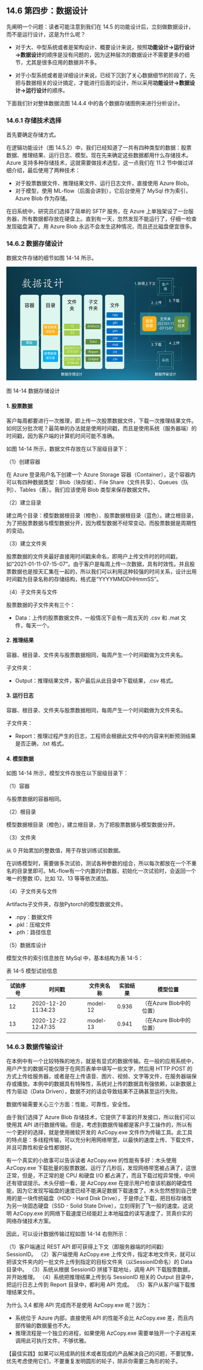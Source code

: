 
## 14.6 第四步：数据设计

先阐明一个问题：读者可能注意到我们在 14.5 的功能设计后，立刻做数据设计，而不是运行设计，这是为什么呢？

- 对于大、中型系统或者是架构设计、概要设计来说，按照**功能设计$\rightarrow$运行设计$\rightarrow$数据设计**的顺序是没有问题的，因为这种层次的数据设计不需要更多的细节，尤其是很多应用的数据并不多。

- 对于小型系统或者是详细设计来说，已经下沉到了关心数据细节的阶段了，先把与数据相关的设计搞定，才能进行后面的设计，所以采用**功能设计$\rightarrow$数据设计$\rightarrow$运行设计**的顺序。

下面我们针对整体数据流图 14.4.4 中的各个数据存储图例来进行分析设计。

### 14.6.1 存储技术选择

首先要确定存储方式。 

在逻辑功能设计（图 14.5.2）中，我们已经知道了一共有四种类型的数据：股票数据、推理结果、运行日志、模型。现在先来确定这些数据都用什么存储技术。Azure 支持多种存储技术，这就需要做技术选型，这一点我们在 11.2 节中做过详细介绍，最后使用了两种技术：

- 对于股票数据文件、推理结果文件、运行日志文件，直接使用 Azure Blob。
- 对于模型，使用 ML-flow（后面会讲到），它后台使用了 MySql 作为索引，Azure Blob 作为存储。

在旧系统中，研究员们选择了简单的 SFTP 服务，在 Azure 上单独架设了一台服务器，所有数据都存放在硬盘上。直到有一天，忽然发现不能运行了，仔细一检查发现磁盘满了。用 Azure Blob 永远不会发生这种情况，而且还比磁盘便宜很多。

### 14.6.2 数据存储设计

数据文件存储的细节如图 14-14 所示。

<img src="img/Slide16.SVG" height=300/>

图 14-14 数据存储设计

#### 1. 股票数据

客户每周都要进行一次推理，即上传一次股票数据文件，下载一次推理结果文件。如何区分批次呢？最简单的办法就是使用时间戳，而且是使用系统（服务器端）的时间戳，因为客户端的计算机时间可能不准确。

如图 14-14 所示，数据文件存放在以下层级目录下：

（1）创建容器

   在 Azure 登录用户名下创建一个 Azure Storage 容器（Container），这个容器内可以有四种数据类型：Blob（块存储）、File Share（文件共享）、Queues（队列）、Tables（表）。我们应该使用 Blob 类型来保存数据文件。

（2）建立目录

   建立两个目录：模型数据根目录（橙色）、股票数据根目录（蓝色）。建立根目录，为了把股票数据与模型数据分开，因为模型数据不经常变动，而股票数据是周期性的变动。

（3）建立文件夹

   股票数据的文件夹最好直接用时间戳来命名，即用户上传文件时的时间戳，如“2021-01-11-07-15-07”。由于客户是每周上传一次数据，具有时效性。并且股票数据也是按天汇集在一起的，所以我们可以利用这种较强的时间关系，设计出用时间戳为目录名称的存储结构，格式是“YYYYMMDDHHmmSS”。

（4）子文件夹与文件

   股票数据的子文件夹有三个：
   - Data：上传的股票数据文件，一般情况下会有一周五天的 .csv 和 .mat 文件，每天一个。

#### 2. 推理结果

容器、根目录、文件夹与股票数据相同，每周产生一个时间戳做为文件夹名。

子文件夹：
- Output：推理结果文件，客户最后从此目录中下载结果，.csv 格式。

#### 3. 运行日志

容器、根目录、文件夹与股票数据相同，每周产生一个时间戳做为文件夹名。

子文件夹：
- Report：推理过程产生的日志，工程师会根据此文件中的内容来判断预测结果是否正确，.txt 格式。

#### 4. 模型数据

如图 14-14 所示，模型文件存放在以下层级目录下：

（1）容器

   与股票数据的容器相同。

（2）根目录

   模型数据根目录（橙色），建立根目录，为了把股票数据与模型数据分开。

（3）文件夹
   
   从 0 开始累加的整数值，用于存放训练试验数据。
   
   在训练模型时，需要做多次试验，测试各种参数的组合，所以每次都放在一个不重名的目录里即可。ML-flow有一个内置的计数器，初始化一次试验时，会返回一个唯一的整数 ID，比如 12、13 等等依次递加。

（4）子文件夹与文件

   Artifacts子文件夹，存放Pytorch的模型数据文件。
   - .npy：数据文件
   - .pkl：压缩文件
   - .pth：路径信息

（5）数据库设计

模型文件的索引信息放在 MySql 中，基本结构为表 14-5：

表 14-5 模型试验信息

|试验序号|时间戳|文件夹名称|实验结果|模型位置|
|--|--|--|--|--|
|12|2020-12-20 11:34:23|model-12|0.936|（在Azure Blob中的位置）|
|13|2020-12-22 12:47:35|model-13|0.941|（在Azure Blob中的位置）|

### 14.6.3 数据传输设计

在本例中有一个比较特殊的地方，就是有显式的数据传输。在一般的应用系统中，用户产生的数据可能仅限于在网页表单中填写一些文字，然后用 HTTP POST 的方式上传给服务器，或者是在上传语音、图片、视频、文字等文件，在服务器端保存或播放。本例中的数据具有特殊性，系统对上传的数据具有强依赖，以新数据上传为驱动（Data Driven），数据不对的话会导致结果不正确甚至运行失败。

数据传输需要关心三个方面：性能，可靠性，安全性。

由于我们选择了 Azure Blob 存储技术，它提供了丰富的开发接口，所以我们可以使用其 API 进行数据传输。但是，考虑到数据传输都是客户手工操作的，所以有一个更好的选择，就是使用微软开发的 AzCopy.exe 文件作为传输工具。此工具的特点是：多线程传输，可以充分利用网络带宽，以最快的速度上传、下载文件，并且可靠性和安全性都很好。

有一个真实的小故事可以告诉读者 AzCopy.exe 的性能有多好：木头使用 AzCopy.exe 下载批量的股票数据，运行了几秒后，发现网络带宽被占满了，这很正常，但是，不正常的是 CPU 和硬盘 I/O 都占满了，而且下载过程异常慢，中间还有错误提示。木头仔细一看，是 AzCopy.exe 在提示用户检查该机器的硬盘性能，因为它发现写磁盘的速度已经不能满足数据下载速度了。木头忽然想到自己使用的是一块传统磁盘（HDD - Hard Disk Drive），于是停止下载，把目标存储改为另一块固态硬盘（SSD - Solid State Drive），立刻得到了飞一般的速度。这说明 AzCopy.exe 的网络下载速度已经能赶上本地磁盘的读写速度了，货真价实的网络存储技术方案。

因此，可以设计数据传输过程如图 14-14 右侧所示：

（1）客户端通过 REST API 即可获得上下文（即服务器端的时间戳）SessionID。
（2）客户端使用 AzCopy.exe 上传文件，指定本地文件夹，就可以把该文件夹内的一批文件上传到指定的目标文件夹（以SessionID命名）的 Data 目录中。
（3）系统从根据 SessionID 拼接下载地址，调用 API 下载股票数据，并开始推理。
（4）系统把推理结果上传到与 SessionID 相关的 Output 目录中，把运行日志上传到 Report 目录中，都利用 API 完成。
（5）客户从客户端下载推理结果文件。

为什么 3,4 都用 API 完成而不是使用 AzCopy.exe 呢？因为：

- 系统位于 Azure 内部，直接使用 API 的性能不会比 AzCopy.exe 差，而且内部传输的数据量也不大。
- 推理流程是一个独立的进程，如果使用 AzCopy.exe 需要单独开一个子进程来调用此可执行文件，不够优雅。

【最佳实践】如果可以用成熟的技术或者现成的产品解决自己的问题，不要犹豫，优先考虑使用它们，不要重复发明圆形的轮子，除非你需要三角形的轮子。
